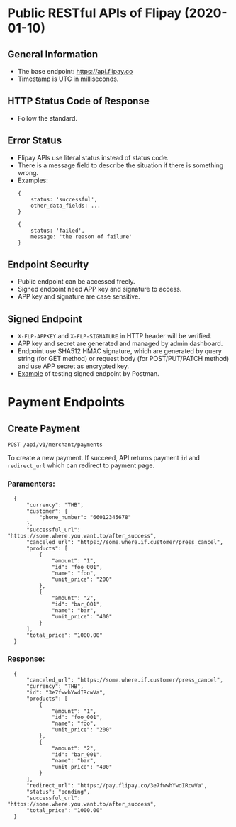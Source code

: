# Public RESTful APIs of Flipay (2020-01-10)

## General Information

  - The base endpoint: https://api.flipay.co
  - Timestamp is UTC in milliseconds.

## HTTP Status Code of Response

  - Follow the standard.

## Error Status

  - Flipay APIs use literal status instead of status code.
  - There is a message field to describe the situation if there is something wrong.
  - Examples:
    ```
    {
        status: 'successful',
        other_data_fields: ...
    }
    ```
    ```
    {
        status: 'failed',
        message: 'the reason of failure'
    }
    ```

## Endpoint Security

  - Public endpoint can be accessed freely.
  - Signed endpoint need APP key and signature to access.
  - APP key and signature are case sensitive.

## Signed Endpoint

  - `X-FLP-APPKEY` and `X-FLP-SIGNATURE` in HTTP header will be verified.
  - APP key and secret are generated and managed by admin dashboard.
  - Endpoint use SHA512 HMAC signature, which are generated by query string (for GET method) or request body (for POST/PUT/PATCH method) and use APP secret as encrypted key.
  - [Example](https://github.com/flipay/flipay-official-api-docs/blob/master/test-signed-endpoint-by-postman.md) of testing signed endpoint by Postman.

# Payment Endpoints

## Create Payment

  ```
  POST /api/v1/merchant/payments
  ```
  To create a new payment. If succeed, API returns payment `id` and `redirect_url` which can redirect to payment page.

  ### Paramenters:
  ```
    {
        "currency": "THB",
        "customer": {
            "phone_number": "66012345678"
        },
        "successful_url": "https://some.where.you.want.to/after_success",
        "canceled_url": "https://some.where.if.customer/press_cancel",
        "products": [
            {
                "amount": "1",
                "id": "foo_001",
                "name": "foo",
                "unit_price": "200"
            },
            {
                "amount": "2",
                "id": "bar_001",
                "name": "bar",
                "unit_price": "400"
            }
        ],
        "total_price": "1000.00"
    }
  ```
  
  ### Response:
  ```
    {
        "canceled_url": "https://some.where.if.customer/press_cancel",
        "currency": "THB",
        "id": "3e7fwwhYwdIRcwVa",
        "products": [
            {
                "amount": "1",
                "id": "foo_001",
                "name": "foo",
                "unit_price": "200"
            },
            {
                "amount": "2",
                "id": "bar_001",
                "name": "bar",
                "unit_price": "400"
            }
        ],
        "redirect_url": "https://pay.flipay.co/3e7fwwhYwdIRcwVa",
        "status": "pending",
        "successful_url": "https://some.where.you.want.to/after_success",
        "total_price": "1000.00"
    }
  ```
